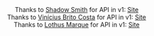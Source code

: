 <div align='center'>
  Thanks to <a href="https://github.com/heyshadowsmith">Shadow Smith</a> for API in v1: <a href="https://digimon-api.vercel.app/">Site</a><br>
  Thanks to <a href="https://github.com/Vinicius-Brito-Costa">Vinícius Brito Costa</a> for API in v1: <a href="https://digi-api.com/">Site</a><br>
  Thanks to <a href="https://twitter.com/lothusmarque">Lothus Marque</a> for API in v1: <a href="http://www.mercenary-enclave.com/otherstuff.php#Digimonfont">Site</a>
</div>